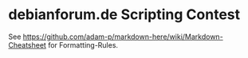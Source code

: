 # debianforum.de Scripting Contest

See https://github.com/adam-p/markdown-here/wiki/Markdown-Cheatsheet for Formatting-Rules.
